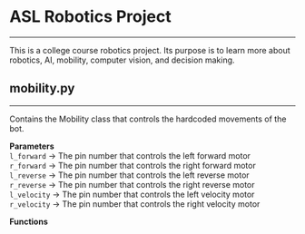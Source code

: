# ASL Robotics Project

---

This is a college course robotics project. Its purpose is to learn more about robotics, AI, mobility, computer vision, and decision making.

## mobility.py

---

Contains the Mobility class that controls the hardcoded movements of the bot.

**Parameters**  
`l_forward` &rarr; The pin number that controls the left forward motor  
`r_forward` &rarr; The pin number that controls the right forward motor  
`l_reverse` &rarr; The pin number that controls the left reverse motor  
`r_reverse` &rarr; The pin number that controls the right reverse motor  
`l_velocity` &rarr; The pin number that controls the left velocity motor  
`r_velocity` &rarr; The pin number that controls the right velocity motor  

**Functions**
